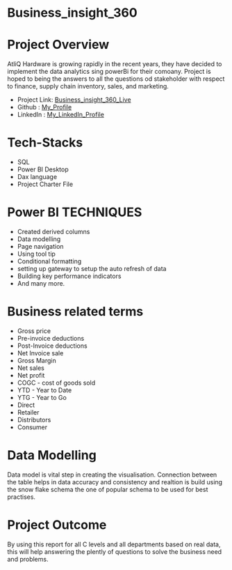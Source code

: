 # Business_insight_360
# Project Overview
AtliQ Hardware is growing rapidly in the recent years, they have decided to implement the data analytics sing powerBi for their comoany. Project is hoped to being the answers to all the questions od stakeholder with respect to finance, supply chain inventory, sales, and marketing.

- Project Link: [Business_insight_360_Live](https://www.novypro.com/project/business-insight-360-25)
- Github : [My_Profile](https://github.com/dpatel371/dpatel371)
- LinkedIn : [My_LinkedIn_Profile](www.linkedin.com/in/dipeshpatel2810)

# Tech-Stacks
- SQL
- Power BI Desktop
- Dax language
- Project Charter File

# Power BI TECHNIQUES
- Created derived columns
- Data modelling
- Page navigation
- Using tool tip
- Conditional formatting
- setting up gateway to setup the auto refresh of data
- Building key performance indicators
- And many more.


# Business related terms
- Gross price
- Pre-invoice deductions
- Post-Invoice deductions
- Net Invoice sale
- Gross Margin
- Net sales
- Net profit
- COGC - cost of goods sold
- YTD - Year to Date
- YTG - Year to Go
- Direct
- Retailer
- Distributors
- Consumer

# Data Modelling
Data model is vital step in creating the visualisation. Connection between the table helps in data accuracy and consistency and realtion is build using the snow flake schema the one of popular schema to be used for best practises.

# Project Outcome
By using this report for all C levels and all departments based on real data, this will help answering the plently of questions to solve the business need and problems. 

